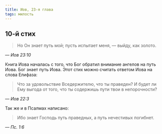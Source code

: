```yaml
---
title: Иов, 23-я глава
tags: милость
---
```


## 10-й стих

> Но Он знает путь мой; пусть испытает меня, — выйду, как золото.

— <cite>Иов&nbsp;23:10</cite>

Книга Иова началась с того, что Бог обратил внимание ангелов на путь Иова. Бог знает путь Иова. Этот стих можно
считать ответом Иова на слова Елифаза:

> Что за удовольствие Вседержителю, что ты праведен? И будет ли Ему выгода от того, что ты содержишь пути твои в непорочности?

— <cite>Иов&nbsp;22:3</cite>

Так же и в Псалмах написано:

> Ибо знает Господь путь праведных, а путь нечестивых погибнет.

— <cite>Пс.&nbsp;1:6</cite>
